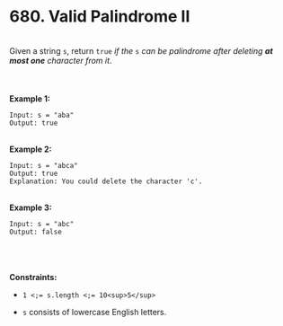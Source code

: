 # 680. Valid Palindrome II

<br />Given a string `s`, return `true` <em>if the </em>`s`<em> can be palindrome after deleting **at most one** character from it</em>.<br />
<br /> <br />
<br />**Example 1:**<br />
```
Input: s = "aba"
Output: true
```
<br />**Example 2:**<br />
```
Input: s = "abca"
Output: true
Explanation: You could delete the character 'c'.
```
<br />**Example 3:**<br />
```
Input: s = "abc"
Output: false
```
<br /> <br />
<br />**Constraints:**<br />

* `1 <;= s.length <;= 10<sup>5</sup>`

* `s` consists of lowercase English letters.